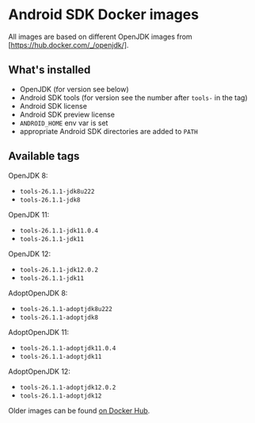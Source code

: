 # Android SDK Docker images

All images are based on different OpenJDK images from [https://hub.docker.com/_/openjdk/].

## What's installed
- OpenJDK (for version see below)
- Android SDK tools (for version see the number after `tools-` in the tag)
- Android SDK license
- Android SDK preview license
- `ANDROID_HOME` env var is set
- appropriate Android SDK directories are added to `PATH`

## Available tags

OpenJDK 8:
- `tools-26.1.1-jdk8u222`
- `tools-26.1.1-jdk8`

OpenJDK 11:
- `tools-26.1.1-jdk11.0.4`
- `tools-26.1.1-jdk11`

OpenJDK 12:
- `tools-26.1.1-jdk12.0.2`
- `tools-26.1.1-jdk11`

AdoptOpenJDK 8:
- `tools-26.1.1-adoptjdk8u222`
- `tools-26.1.1-adoptjdk8`

AdoptOpenJDK 11:
- `tools-26.1.1-adoptjdk11.0.4`
- `tools-26.1.1-adoptjdk11`

AdoptOpenJDK 12:
- `tools-26.1.1-adoptjdk12.0.2`
- `tools-26.1.1-adoptjdk12`


Older images can be found [on Docker Hub](https://hub.docker.com/r/gabrielittner/android-sdk/tags/).
